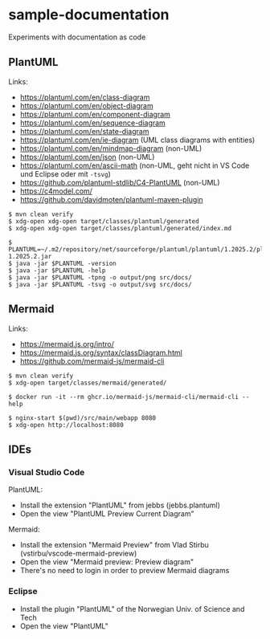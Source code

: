
# sample-documentation

Experiments with documentation as code

## PlantUML

Links:

- https://plantuml.com/en/class-diagram
- https://plantuml.com/en/object-diagram
- https://plantuml.com/en/component-diagram
- https://plantuml.com/en/sequence-diagram
- https://plantuml.com/en/state-diagram
- https://plantuml.com/en/ie-diagram (UML class diagrams with entities)
- https://plantuml.com/en/mindmap-diagram (non-UML)
- https://plantuml.com/en/json (non-UML)
- https://plantuml.com/en/ascii-math (non-UML, geht nicht in VS Code und Eclipse oder mit `-tsvg`)
- https://github.com/plantuml-stdlib/C4-PlantUML (non-UML)
- https://c4model.com/
- https://github.com/davidmoten/plantuml-maven-plugin

~~~
$ mvn clean verify
$ xdg-open xdg-open target/classes/plantuml/generated
$ xdg-open xdg-open target/classes/plantuml/generated/index.md
~~~

~~~
$ PLANTUML=~/.m2/repository/net/sourceforge/plantuml/plantuml/1.2025.2/plantuml-1.2025.2.jar
$ java -jar $PLANTUML -version
$ java -jar $PLANTUML -help
$ java -jar $PLANTUML -tpng -o output/png src/docs/
$ java -jar $PLANTUML -tsvg -o output/svg src/docs/
~~~

## Mermaid

Links:

- https://mermaid.js.org/intro/
- https://mermaid.js.org/syntax/classDiagram.html
- https://github.com/mermaid-js/mermaid-cli

~~~
$ mvn clean verify
$ xdg-open target/classes/mermaid/generated/
~~~

~~~
$ docker run -it --rm ghcr.io/mermaid-js/mermaid-cli/mermaid-cli --help
~~~

~~~
$ nginx-start $(pwd)/src/main/webapp 8080
$ xdg-open http://localhost:8080
~~~

## IDEs

### Visual Studio Code

PlantUML:

- Install the extension "PlantUML" from jebbs (jebbs.plantuml)
- Open the view "PlantUML Preview Current Diagram"

Mermaid:

- Install the extension "Mermaid Preview" from Vlad Stirbu (vstirbu/vscode-mermaid-preview)
- Open the view "Mermaid preview: Preview diagram"
- There's no need to login in order to preview Mermaid diagrams

### Eclipse

- Install the plugin "PlantUML" of the Norwegian Univ. of Science and Tech
- Open the view "PlantUML"
